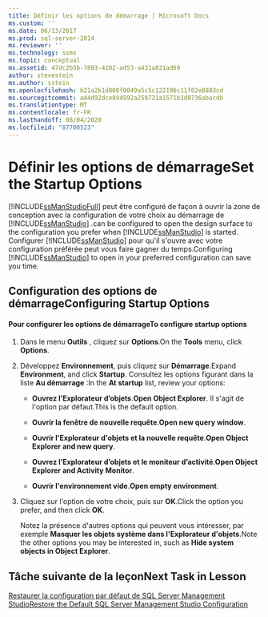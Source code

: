 ```yaml
---
title: Définir les options de démarrage | Microsoft Docs
ms.custom: ''
ms.date: 06/13/2017
ms.prod: sql-server-2014
ms.reviewer: ''
ms.technology: ssms
ms.topic: conceptual
ms.assetid: 47dc2b5b-7803-4202-ad53-a431a821ad69
author: stevestein
ms.author: sstein
ms.openlocfilehash: b21a2b1d808f0049a5c5c122196c11f82e8883cd
ms.sourcegitcommit: ad4d92dce894592a259721a1571b1d8736abacdb
ms.translationtype: MT
ms.contentlocale: fr-FR
ms.lasthandoff: 08/04/2020
ms.locfileid: "87700523"
---
```

# <a name="set-the-startup-options"></a><span data-ttu-id="55e66-102">Définir les options de démarrage</span><span class="sxs-lookup"><span data-stu-id="55e66-102">Set the Startup Options</span></span>
  [!INCLUDE[ssManStudioFull](../../includes/ssmanstudiofull-md.md)] <span data-ttu-id="55e66-103">peut être configuré de façon à ouvrir la zone de conception avec la configuration de votre choix au démarrage de [!INCLUDE[ssManStudio](../../includes/ssmanstudio-md.md)] .</span><span class="sxs-lookup"><span data-stu-id="55e66-103">can be configured to open the design surface to the configuration you prefer when [!INCLUDE[ssManStudio](../../includes/ssmanstudio-md.md)] is started.</span></span> <span data-ttu-id="55e66-104">Configurer [!INCLUDE[ssManStudio](../../includes/ssmanstudio-md.md)] pour qu'il s'ouvre avec votre configuration préférée peut vous faire gagner du temps.</span><span class="sxs-lookup"><span data-stu-id="55e66-104">Configuring [!INCLUDE[ssManStudio](../../includes/ssmanstudio-md.md)] to open in your preferred configuration can save you time.</span></span>  
  
## <a name="configuring-startup-options"></a><span data-ttu-id="55e66-105">Configuration des options de démarrage</span><span class="sxs-lookup"><span data-stu-id="55e66-105">Configuring Startup Options</span></span>  
  
#### <a name="to-configure-startup-options"></a><span data-ttu-id="55e66-106">Pour configurer les options de démarrage</span><span class="sxs-lookup"><span data-stu-id="55e66-106">To configure startup options</span></span>  
  
1.  <span data-ttu-id="55e66-107">Dans le menu **Outils** , cliquez sur **Options**.</span><span class="sxs-lookup"><span data-stu-id="55e66-107">On the **Tools** menu, click **Options**.</span></span>  
  
2.  <span data-ttu-id="55e66-108">Développez **Environnement**, puis cliquez sur **Démarrage**.</span><span class="sxs-lookup"><span data-stu-id="55e66-108">Expand **Environment**, and click **Startup**.</span></span> <span data-ttu-id="55e66-109">Consultez les options figurant dans la liste **Au démarrage** :</span><span class="sxs-lookup"><span data-stu-id="55e66-109">In the **At startup** list, review your options:</span></span>  
  
    -   <span data-ttu-id="55e66-110">**Ouvrez l’Explorateur d’objets**.</span><span class="sxs-lookup"><span data-stu-id="55e66-110">**Open Object Explorer**.</span></span> <span data-ttu-id="55e66-111">Il s'agit de l'option par défaut.</span><span class="sxs-lookup"><span data-stu-id="55e66-111">This is the default option.</span></span>  
  
    -   <span data-ttu-id="55e66-112">**Ouvrir la fenêtre de nouvelle requête**.</span><span class="sxs-lookup"><span data-stu-id="55e66-112">**Open new query window**.</span></span>  
  
    -   <span data-ttu-id="55e66-113">**Ouvrir l'Explorateur d'objets et la nouvelle requête**.</span><span class="sxs-lookup"><span data-stu-id="55e66-113">**Open Object Explorer and new query**.</span></span>  
  
    -   <span data-ttu-id="55e66-114">**Ouvrez l’Explorateur d’objets et le moniteur d’activité**.</span><span class="sxs-lookup"><span data-stu-id="55e66-114">**Open Object Explorer and Activity Monitor**.</span></span>  
  
    -   <span data-ttu-id="55e66-115">**Ouvrir l'environnement vide**.</span><span class="sxs-lookup"><span data-stu-id="55e66-115">**Open empty environment**.</span></span>  
  
3.  <span data-ttu-id="55e66-116">Cliquez sur l'option de votre choix, puis sur **OK**.</span><span class="sxs-lookup"><span data-stu-id="55e66-116">Click the option you prefer, and then click **OK**.</span></span>  
  
     <span data-ttu-id="55e66-117">Notez la présence d'autres options qui peuvent vous intéresser, par exemple **Masquer les objets système dans l'Explorateur d'objets**.</span><span class="sxs-lookup"><span data-stu-id="55e66-117">Note the other options you may be interested in, such as **Hide system objects in Object Explorer**.</span></span>  
  
## <a name="next-task-in-lesson"></a><span data-ttu-id="55e66-118">Tâche suivante de la leçon</span><span class="sxs-lookup"><span data-stu-id="55e66-118">Next Task in Lesson</span></span>  
 [<span data-ttu-id="55e66-119">Restaurer la configuration par défaut de SQL Server Management Studio</span><span class="sxs-lookup"><span data-stu-id="55e66-119">Restore the Default SQL Server Management Studio Configuration</span></span>](lesson-1-8-restore-the-default-sql-server-management-studio-configuration.md)  
  
  

